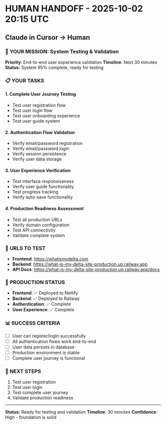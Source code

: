 # HUMAN HANDOFF - 2025-10-02 20:15 UTC
## Claude in Cursor → Human

### 🎯 **YOUR MISSION: System Testing & Validation**

**Priority**: End-to-end user experience validation
**Timeline**: Next 30 minutes
**Status**: System 95% complete, ready for testing

### 📋 **YOUR TASKS**

#### **1. Complete User Journey Testing**
- Test user registration flow
- Test user login flow
- Test user onboarding experience
- Test user guide system

#### **2. Authentication Flow Validation**
- Verify email/password registration
- Verify email/password login
- Verify session persistence
- Verify user data storage

#### **3. User Experience Verification**
- Test interface responsiveness
- Verify user guide functionality
- Test progress tracking
- Verify auto-save functionality

#### **4. Production Readiness Assessment**
- Test all production URLs
- Verify domain configuration
- Test API connectivity
- Validate complete system

### 🔧 **URLS TO TEST**
- **Frontend**: https://whatismydelta.com
- **Backend**: https://what-is-my-delta-site-production.up.railway.app
- **API Docs**: https://what-is-my-delta-site-production.up.railway.app/docs

### 🚀 **PRODUCTION STATUS**
- **Frontend**: ✅ Deployed to Netlify
- **Backend**: ✅ Deployed to Railway
- **Authentication**: ✅ Complete
- **User Experience**: ✅ Complete

### 📊 **SUCCESS CRITERIA**
- [ ] User can register/login successfully
- [ ] All authentication flows work end-to-end
- [ ] User data persists in database
- [ ] Production environment is stable
- [ ] Complete user journey is functional

### 🎯 **NEXT STEPS**
1. Test user registration
2. Test user login
3. Test complete user journey
4. Validate production readiness

---
**Status**: Ready for testing and validation
**Timeline**: 30 minutes
**Confidence**: High - foundation is solid
